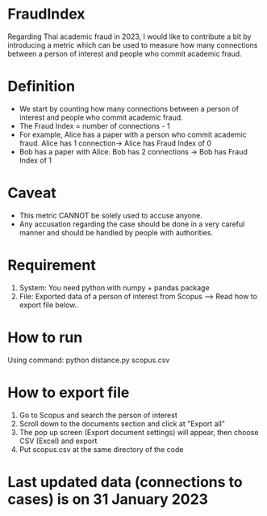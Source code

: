 # FraudIndex
Regarding Thai academic fraud in 2023, I would like to contribute a bit by introducing a metric which can be used to measure how many connections between a person of interest and people who commit academic fraud. 

# Definition
- We start by counting how many connections between a person of interest and people who commit academic fraud.
- The Fraud Index = number of connections - 1
- For example, Alice has a paper with a person who commit academic fraud. Alice has 1 connection-> Alice has Fraud Index of 0
- Bob has a paper with Alice. Bob has 2 connections -> Bob has Fraud Index of 1

# Caveat
- This metric CANNOT be solely used to accuse anyone.
- Any accusation regarding the case should be done in a very careful manner and should be handled by people with authorities.

# Requirement
1. System: You need python with numpy + pandas package
2. File: Exported data of a person of interest from Scopus --> Read how to export file below..

# How to run
Using command:
python distance.py scopus.csv

# How to export file
1. Go to Scopus and search the person of interest
2. Scroll down to the documents section and click at "Export all"
3. The pop up screen (Export document settings) will appear, then choose CSV (Excel) and export
4. Put scopus.csv at the same directory of the code

# Last updated data (connections to cases) is on 31 January 2023
